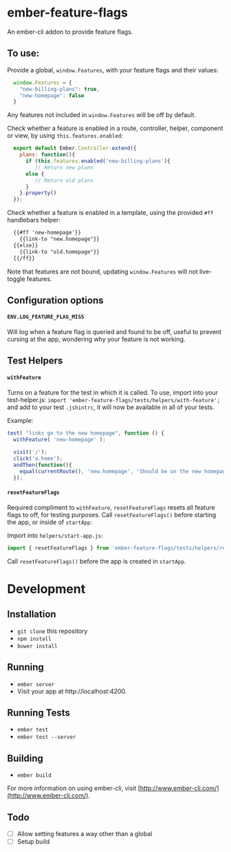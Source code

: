 # ember-feature-flags
An ember-cli addon to provide feature flags. 

## To use: 

Provide a global, `window.Features`, with your feature flags and their values:

```js
  window.Features = {
    "new-billing-plans": true, 
    "new-homepage": false
  }
```

Any features not included in `window.Features` will be off by default.

Check whether a feature is enabled in a route, controller, helper, component or view, by using `this.features.enabled`:

```js
  export default Ember.Controller.extend({
    plans: function(){
      if (this.features.enabled('new-billing-plans'){
         // Return new plans
      else {
         // Return old plans
      }
    }.property()
  });
```

Check whether a feature is enabled in a template, using the provided `#ff` handlebars helper: 

```html
  {{#ff 'new-homepage'}}
    {{link-to "new.homepage"}}
  {{else}}
    {{link-to "old.homepage"}}
  {{/ff}}
```

Note that features are not bound, updating `window.Features` will not live-toggle features.

## Configuration options

#### `ENV.LOG_FEATURE_FLAG_MISS`
Will log when a feature flag is queried and found to be off, useful to prevent cursing at the app, 
wondering why your feature is not working.

## Test Helpers

#### `withFeature`
Turns on a feature for the test in which it is called. 
To use, import into your test-helper.js: `import 'ember-feature-flags/tests/helpers/with-feature';` and add to your 
test `.jshintrc`, it will now be available in all of your tests.

Example: 

```js
test( "links go to the new homepage", function () {
  withFeature( 'new-homepage' );
  
  visit('/');  
  click('a.home');
  andThen(function(){
    equal(currentRoute(), 'new.homepage', 'Should be on the new homepage');
  });
```

#### `resetFeatureFlags`
Required compliment to `withFeature`, `resetFeatureFlags` resets all feature flags to off, for testing purposes.
Call `resetFeatureFlags()` before starting the app, or inside of `startApp`:

Import into `helpers/start-app.js`: 

```js
import { resetFeatureFlags } from 'ember-feature-flags/tests/helpers/reset-feature-flags';
```

Call `resetFeatureFlags()` before the app is created in `startApp`.

# Development

## Installation

* `git clone` this repository
* `npm install`
* `bower install`

## Running

* `ember server`
* Visit your app at http://localhost:4200.

## Running Tests

* `ember test`
* `ember test --server`

## Building

* `ember build`

For more information on using ember-cli, visit [http://www.ember-cli.com/](http://www.ember-cli.com/).

## Todo

- [ ] Allow setting features a way other than a global
- [ ] Setup build
